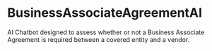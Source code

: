 # BusinessAssociateAgreementAI

AI Chatbot designed to assess whether or not a Business Associate Agreement is required between a covered entity and a vendor.
